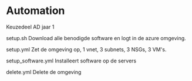 # Automation
 Keuzedeel AD jaar 1

 setup.sh 
 Download alle benodigde software en logt in de azure omgeving.

 setup.yml
 Zet de omgeving op, 1 vnet, 3 subnets, 3 NSGs, 3 VM's.

 setup_software.yml
 Installeert software op de servers

 delete.yml
 Delete de omgeving